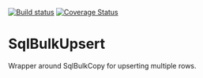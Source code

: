 [![Build status](https://ci.appveyor.com/api/projects/status/q0r7259k9i1pky06/branch/master?svg=true)](https://ci.appveyor.com/project/leonard-thieu/sqlbulkupsert/branch/master) [![Coverage Status](https://coveralls.io/repos/github/leonard-thieu/SqlBulkUpsert/badge.svg?branch=master)](https://coveralls.io/github/leonard-thieu/SqlBulkUpsert?branch=master)

SqlBulkUpsert
===

Wrapper around SqlBulkCopy for upserting multiple rows.
